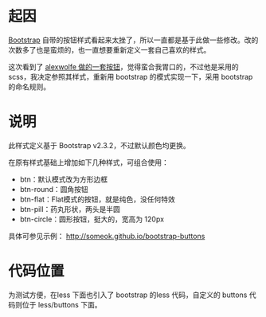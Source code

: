 # 起因

[Bootstrap](http://twitter.github.io/bootstrap/) 自带的按钮样式看起来太挫了，所以一直都是基于此做一些修改。改的次数多了也是蛮烦的，也一直想要重新定义一套自己喜欢的样式。

这次看到了 [alexwolfe 做的一套按钮](http://alexwolfe.github.io/Buttons/)，觉得蛮合我胃口的，不过他是采用的scss，我决定参照其样式，重新用 bootstrap 的模式实现一下，采用 bootstrap 的命名规则。

# 说明

此样式定义基于 Bootstrap v2.3.2，不过默认颜色均更换。

在原有样式基础上增加如下几种样式，可组合使用：

- btn：默认模式改为方形边框
- btn-round：圆角按钮
- btn-flat：Flat模式的按钮，就是纯色，没任何特效
- btn-pill：药丸形状，两头是半圆
- btn-circle：圆形按钮，挺大的，宽高为 120px

具体可参见示例： http://someok.github.io/bootstrap-buttons

# 代码位置

为测试方便，在less 下面也引入了 bootstrap 的less 代码，自定义的 buttons 代码则位于 less/buttons 下面。
